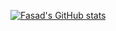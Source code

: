 [![Fasad's GitHub stats](https://github-readme-stats.vercel.app/api?username=FasadSalatov)](https://github.com/anuraghazra/github-readme-stats)
